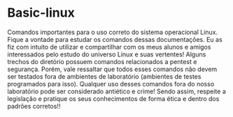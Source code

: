 # Basic-linux
Comandos importantes para o uso correto do sistema operacional Linux. Fique a vontade para estudar os comandos dessas documentações. Eu as fiz com intuito de utilizar e compartilhar com os meus alunos e amigos interessados pelo estudo do universo Linux e suas vertentes! Alguns trechos do diretório possuem comandos relacionados a pentest e segurança. Porém, vale ressaltar que todos esses comandos não devem ser testados fora de ambientes de laboratório (ambientes de testes programados para isso). Qualquer uso desses comandos fora do nosso laboratório pode ser considerado antiético e crime! Sendo assim, respeite a legislação e pratique os seus conhecimentos de forma ética e dentro dos padrões corretos!!
